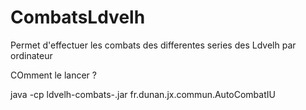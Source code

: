# CombatsLdvelh
Permet d'effectuer les combats des differentes series des Ldvelh par ordinateur

COmment le lancer ?

java -cp ldvelh-combats-<version>.jar fr.dunan.jx.commun.AutoCombatIU
